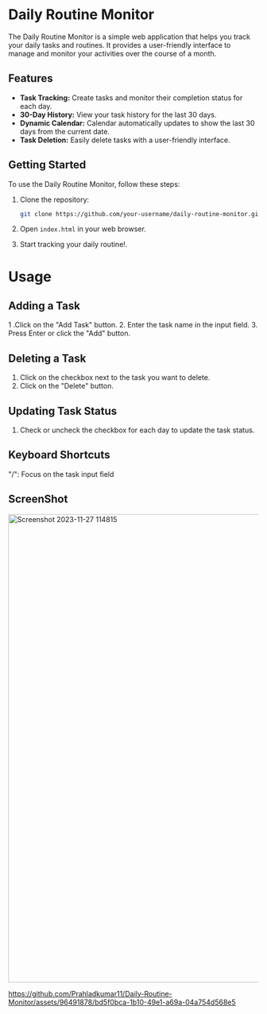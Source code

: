 # Daily Routine Monitor

The Daily Routine Monitor is a simple web application that helps you track your daily tasks and routines. It provides a user-friendly interface to manage and monitor your activities over the course of a month.

## Features

- **Task Tracking:** Create tasks and monitor their completion status for each day.
- **30-Day History:** View your task history for the last 30 days.
- **Dynamic Calendar:** Calendar automatically updates to show the last 30 days from the current date.
- **Task Deletion:** Easily delete tasks with a user-friendly interface.

## Getting Started

To use the Daily Routine Monitor, follow these steps:

1. Clone the repository:

   ```bash
   git clone https://github.com/your-username/daily-routine-monitor.git

2. Open `index.html` in your web browser.

3. Start tracking your daily routine!.

# Usage
## Adding a Task
1 .Click on the "Add Task" button.
2. Enter the task name in the input field.
3. Press Enter or click the "Add" button.

## Deleting a Task
1. Click on the checkbox next to the task you want to delete.
2. Click on the "Delete" button.

## Updating Task Status
1. Check or uncheck the checkbox for each day to update the task status.
   
## Keyboard Shortcuts
"/": Focus on the task input field

## ScreenShot 

<img width="943" alt="Screenshot 2023-11-27 114815" src="https://github.com/Prahladkumar11/Daily-Routine-Monitor/assets/96491878/f31e7af9-d73a-4554-8718-5ea455a89b09">


https://github.com/Prahladkumar11/Daily-Routine-Monitor/assets/96491878/bd5f0bca-1b10-49e1-a69a-04a754d568e5



